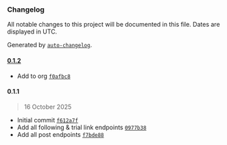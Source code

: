 ### Changelog

All notable changes to this project will be documented in this file. Dates are displayed in UTC.

Generated by [`auto-changelog`](https://github.com/CookPete/auto-changelog).

#### [0.1.2](https://github.com/onlyfansapi/n8n-nodes-onlyfansapi/compare/0.1.1...0.1.2)

- Add to org [`f0afbc8`](https://github.com/onlyfansapi/n8n-nodes-onlyfansapi/commit/f0afbc8a127ab3b0a91a64aa12b20cf9c0368121)

#### 0.1.1

> 16 October 2025

- Initial commit [`f612a7f`](https://github.com/onlyfansapi/n8n-nodes-onlyfansapi/commit/f612a7f5c2ab2e4486d1511c3cd8b9d862451089)
- Add all following & trial link endpoints [`0977b38`](https://github.com/onlyfansapi/n8n-nodes-onlyfansapi/commit/0977b3896f7430b4029eb57d346ec3fb0d6ec2c4)
- Add all post endpoints [`f7bde88`](https://github.com/onlyfansapi/n8n-nodes-onlyfansapi/commit/f7bde884eae4b36c14b07c4db29cb94aedb13a29)
